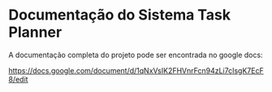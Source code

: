 # Documentação do Sistema Task Planner

A documentação completa do projeto pode ser encontrada no google docs:

https://docs.google.com/document/d/1qNxVsIK2FHVnrFcn94zLi7cIsgK7EcF8/edit
